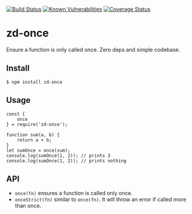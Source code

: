 [![Build Status](https://travis-ci.org/revington/zd-once.svg?branch=master)](https://travis-ci.org/revington/zd-once)
[![Known Vulnerabilities](https://snyk.io/test/github/revington/zd-once/badge.svg?targetFile=package.json)](https://snyk.io/test/github/revington/zd-once?targetFile=package.json)
[![Coverage Status](https://coveralls.io/repos/github/revington/zd-once/badge.svg?branch=master)](https://coveralls.io/github/revington/zd-once?branch=master)
# zd-once
Ensure a function is only called once. Zero deps and simple codebase.

## Install
```
$ npm install zd-once
```

## Usage 

```
const {
    once
} = require('zd-once');

function sum(a, b) {
    return a + b;
}
let sumOnce = once(sum);
console.log(sumOnce(1, 2)); // prints 3
console.log(sumOnce(1, 2)); // prints nothing
```

## API
* `once(fn)` ensures a function is called only once.
* `onceStrict(fn)` similar to `once(fn)`. It will throw an error if called more than once.
